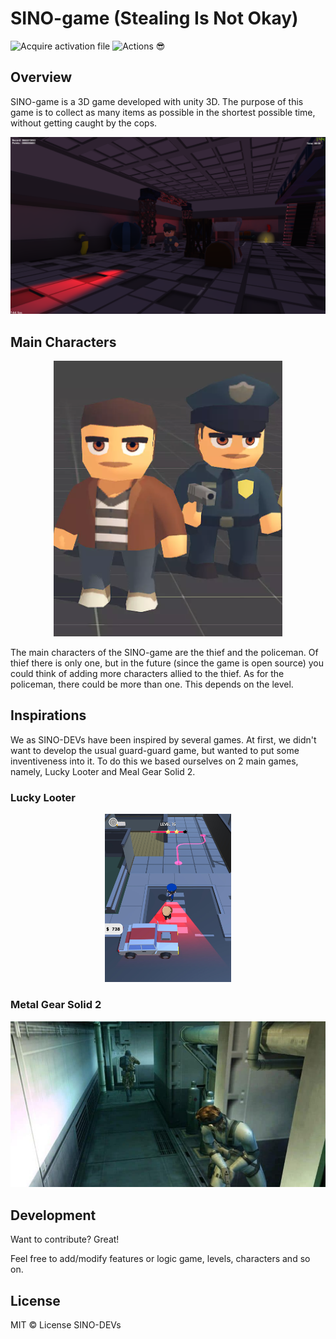 # SINO-game (Stealing Is Not Okay)

![Acquire activation file](https://github.com/SINO-DEVs/SINO-game/workflows/Acquire%20activation%20file/badge.svg) ![Actions 😎](https://github.com/SINO-DEVs/SINO-game/workflows/Actions%20%F0%9F%98%8E/badge.svg)
## Overview
SINO-game is a 3D game developed with unity 3D. The purpose of this game is to collect as many items as possible in the shortest possible time, without getting caught by the cops. 

<p align="center">
  <img src="./img/level1.png"/>
</p>

## Main Characters

<p align="center">
  <img src="./img/main-characters.PNG"/>
</p>

The main characters of the SINO-game are the thief and the policeman. Of thief there is only one, but in the future (since the game is open source) you could think of adding more characters allied to the thief. 
As for the policeman, there could be more than one. This depends on the level. 

## Inspirations
We as SINO-DEVs have been inspired by several games. At first, we didn't want to develop the usual guard-guard game, but wanted to put some inventiveness into it. To do this we based ourselves on 2 main games, namely, Lucky Looter and Meal Gear Solid 2. 

### Lucky Looter

<p align="center">
  <img style="width: 40%" src="./img/lucky-looter.jpg"/>
</p>

### Metal Gear Solid 2

<p align="center">
  <img src="./img/metal-gear-solid-2.jpg"/>
</p>

## Development

Want to contribute? Great!

Feel free to add/modify features or logic game, levels, characters and so on.

## License
MIT © License SINO-DEVs
